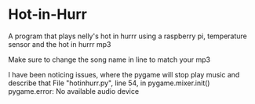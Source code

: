 Hot-in-Hurr
===========

A program that plays nelly's hot in hurrr using a raspberry pi, temperature sensor and the hot in hurrr mp3

Make sure to change the song name in line to match your mp3

I have been noticing issues, where the pygame will stop play music and describe that
  File "hotinhurr.py", line 54, in <module>
    pygame.mixer.init()
pygame.error: No available audio device
